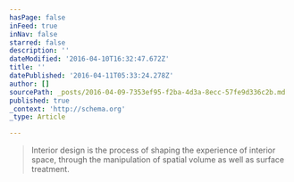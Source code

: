 ```yaml
---
hasPage: false
inFeed: true
inNav: false
starred: false
description: ''
dateModified: '2016-04-10T16:32:47.672Z'
title: ''
datePublished: '2016-04-11T05:33:24.278Z'
author: []
sourcePath: _posts/2016-04-09-7353ef95-f2ba-4d3a-8ecc-57fe9d336c2b.md
published: true
_context: 'http://schema.org'
_type: Article

---
```

> Interior design is the process of shaping the experience of interior space, through the manipulation of spatial volume as well as surface treatment.
